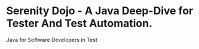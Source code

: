# Serenity Dojo - A Java Deep-Dive for Tester And Test Automation.


Java for Software Developers in Test